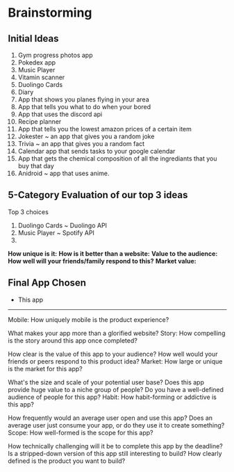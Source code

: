 # Brainstorming 


## Initial Ideas

1. Gym progress photos app
2. Pokedex app
3. Music Player
4. Vitamin scanner
5. Duolingo Cards
6. Diary
7. App that shows you planes flying in your area
8. App that tells you what to do when your bored
9. App that uses the discord api
10. Recipe planner
11. App that tells you the lowest amazon prices of a certain item
12. Jokester ~ an app that gives you a random joke
13. Trivia ~ an app that gives you a random fact
14. Calendar app that sends tasks to your google calendar
15. App that gets the chemical composition of all the ingrediants that you buy that day
16. Anidroid ~ app that uses anime.

## 5-Category Evaluation of our top 3 ideas

Top 3 choices
1. Duolingo Cards ~ Duolingo API
2. Music Player ~ Spotify API
3. 

**How unique is it:**
**How is it better than a website:**
**Value to the audience:**
**How well will your friends/family respond to this?**
**Market value:**
## Final App Chosen

- This app


---

Mobile: How uniquely mobile is the product experience?

What makes your app more than a glorified website?
Story: How compelling is the story around this app once completed?

How clear is the value of this app to your audience?
How well would your friends or peers respond to this product idea?
Market: How large or unique is the market for this app?

What's the size and scale of your potential user base?
Does this app provide huge value to a niche group of people?
Do you have a well-defined audience of people for this app?
Habit: How habit-forming or addictive is this app?

How frequently would an average user open and use this app?
Does an average user just consume your app, or do they use it to create something?
Scope: How well-formed is the scope for this app?

How technically challenging will it be to complete this app by the deadline?
Is a stripped-down version of this app still interesting to build?
How clearly defined is the product you want to build?
